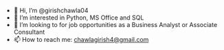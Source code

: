 - 👋 Hi, I’m @girishchawla04
- 👀 I’m interested in Python, MS Office and SQL
- 💼 I’m looking to for job opportunities as a Business Analyst or Associate Consultant
- 📫 How to reach me: chawlagirish4@gmail.com

<!---
girishchawla04/girishchawla04 is a ✨ special ✨ repository because its `README.md` (this file) appears on your GitHub profile.
You can click the Preview link to take a look at your changes.
--->
